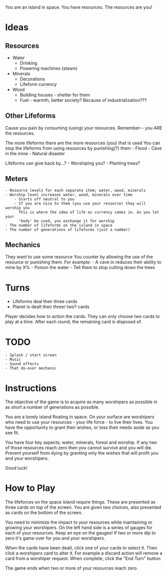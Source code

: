 You are an island in space. You have resources. The resources are you!
# Ideas
## Resources
* Water
	- Drinking
	- Powering machines (steam)
* Minerals
	- Decorations
	- Lifeform currency
* Wood
	- Building houses - shelter for them
	- Fuel - warmth, better society? Because of industrialization???

## Other Lifeforms
Cause you pain by consuming (using) your resources. Remember-- you ARE the resources.

The more lifeforms there are the more resources (you) that is used
You can stop the lifeforms from using resources by punishing(?) them
	- Flood
	- Cave in the mine
	- Natural disaster

Lifeforms can give back by...?
	- Worshiping you?
	- Planting trees?

## Meters
	- Resource levels for each separate item; water, wood, minerals
	- Worship level increases water, wood, minerals over time
		- Starts off neutral to you
		- If you are nice to them (you use your resource) they will worship you
		  This is where the idea of life as currency comes in. As you let your 
		  'body' be used, you exchange it for worship
	- The number of lifeforms on the island in space
	- The number of generations of lifeforms (just a number)

## Mechanics
They want to use some resource
You counter by allowing the use of the resource or punishing them.
For example:
	- A cave in reduces their ability to mine by X%
	- Poison the water
	- Tell them to stop cutting down the trees

# Turns

* Lifeforms deal their three cards
* Planet is dealt their three/ two? cards

Player decides how to action the cards. They can only choose two cards to play at a time. After each round, the remaining card is disposed of.

# TODO

	- Splash / start screen
	- Music
	- Sound effects
	- That do-over mechanic

# Instructions
The objective of the game is to acquire as many worshipers as possible in as short a number of generations as possible.

You are a lonely island floating in space. On your surface are worshipers who need to use your resources - your life force - to live their lives. You have the opportunity to grant their wishes, or toss their needs aside as you see fit. 

You have four key aspects; water, minerals, forest and worship. If any two of those resources reach zero then you cannot survive and you will die. Prevent yourself from dying by granting only the wishes that will profit you and your worshipers.

Good luck!

# How to Play
The lifeforces on the space island require things. These are presented as three cards on top of the screen. You are given two choices, also presented as cards on the bottom of the screen. 

You need to minimize the impact to your resources while maintaining or growing your worshipers. On the left hand side is a series of gauges for each of your resources. Keep an eye on the gauges! If two or more dip to zero it's game over for you and your worshipers.

When the cards have been dealt, click one of your cards to select it. Then click a worshipers card to alter it. For example a discard action will remove a card from a worshiper request. When complete, click the "End Turn" button.

The game ends when two or more of your resources reach zero.
